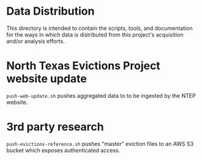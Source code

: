 # Data Distribution

This directory is intended to contain the scripts, tools, and documentation for
the ways in which data is distributed from this project's acquisition and/or
analysis efforts.

# North Texas Evictions Project website update

`push-web-update.sh` pushes aggregated data to to be ingested by the NTEP website.

# 3rd party research

`push-evictions-reference.sh` pushes "master" eviction files to an AWS S3 bucket
which exposes authenticated access.
